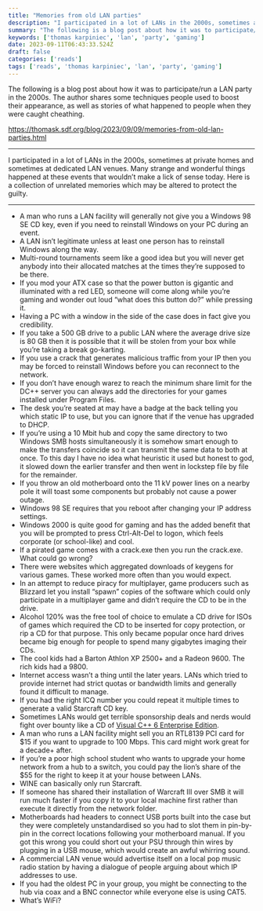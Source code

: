 ```yaml
---
title: "Memories from old LAN parties"
description: "I participated in a lot of LANs in the 2000s, sometimes at private homes and sometimes at dedicated LAN venues. Many strange and wonderful things happened at..."
summary: "The following is a blog post about how it was to participate/run a LAN party in the 2000s. The author shares some techniques people used to boost their appearance, as well as stories of what happened to people when they were caught cheathing."
keywords: ['thomas karpiniec', 'lan', 'party', 'gaming']
date: 2023-09-11T06:43:33.524Z
draft: false
categories: ['reads']
tags: ['reads', 'thomas karpiniec', 'lan', 'party', 'gaming']
---
```


The following is a blog post about how it was to participate/run a LAN party in the 2000s. The author shares some techniques people used to boost their appearance, as well as stories of what happened to people when they were caught cheathing.

https://thomask.sdf.org/blog/2023/09/09/memories-from-old-lan-parties.html

---

I participated in a lot of LANs in the 2000s, sometimes at private homes and sometimes at dedicated LAN venues. Many strange and wonderful things happened at these events that wouldn’t make a lick of sense today. Here is a collection of unrelated memories which may be altered to protect the guilty.

* * *

- A man who runs a LAN facility will generally not give you a Windows 98 SE CD key, even if you need to reinstall Windows on your PC during an event.
- A LAN isn’t legitimate unless at least one person has to reinstall Windows along the way.
- Multi-round tournaments seem like a good idea but you will never get anybody into their allocated matches at the times they’re supposed to be there.
- If you mod your ATX case so that the power button is gigantic and illuminated with a red LED, someone will come along while you’re gaming and wonder out loud “what does this button do?” while pressing it.
- Having a PC with a window in the side of the case does in fact give you credibility.
- If you take a 500 GB drive to a public LAN where the average drive size is 80 GB then it is possible that it will be stolen from your box while you’re taking a break go-karting.
- If you use a crack that generates malicious traffic from your IP then you may be forced to reinstall Windows before you can reconnect to the network.
- If you don’t have enough warez to reach the minimum share limit for the DC++ server you can always add the directories for your games installed under Program Files.
- The desk you’re seated at may have a badge at the back telling you which static IP to use, but you can ignore that if the venue has upgraded to DHCP.
- If you’re using a 10 Mbit hub and copy the same directory to two Windows SMB hosts simultaneously it is somehow smart enough to make the transfers coincide so it can transmit the same data to both at once. To this day I have no idea what heuristic it used but honest to god, it slowed down the earlier transfer and then went in lockstep file by file for the remainder.
- If you throw an old motherboard onto the 11 kV power lines on a nearby pole it will toast some components but probably not cause a power outage.
- Windows 98 SE requires that you reboot after changing your IP address settings.
- Windows 2000 is quite good for gaming and has the added benefit that you will be prompted to press Ctrl-Alt-Del to logon, which feels corporate (or school-like) and cool.
- If a pirated game comes with a crack.exe then you run the crack.exe. What could go wrong?
- There were websites which aggregated downloads of keygens for various games. These worked more often than you would expect.
- In an attempt to reduce piracy for multiplayer, game producers such as Blizzard let you install “spawn” copies of the software which could only participate in a multiplayer game and didn’t require the CD to be in the drive.
- Alcohol 120% was the free tool of choice to emulate a CD drive for ISOs of games which required the CD to be inserted for copy protection, or rip a CD for that purpose. This only became popular once hard drives became big enough for people to spend many gigabytes imaging their CDs.
- The cool kids had a Barton Athlon XP 2500+ and a Radeon 9600. The rich kids had a 9800.
- Internet access wasn’t a thing until the later years. LANs which tried to provide internet had strict quotas or bandwidth limits and generally found it difficult to manage.
- If you had the right ICQ number you could repeat it multiple times to generate a valid Starcraft CD key.
- Sometimes LANs would get terrible sponsorship deals and nerds would fight over bounty like a CD of [Visual C++ 6 Enterprise Edition](https://archive.org/details/X04-63221).
- A man who runs a LAN facility might sell you an RTL8139 PCI card for $15 if you want to upgrade to 100 Mbps. This card might work great for a decade+ after.
- If you’re a poor high school student who wants to upgrade your home network from a hub to a switch, you could pay the lion’s share of the $55 for the right to keep it at your house between LANs.
- WINE can basically only run Starcraft.
- If someone has shared their installation of Warcraft III over SMB it will run much faster if you copy it to your local machine first rather than execute it directly from the network folder.
- Motherboards had headers to connect USB ports built into the case but they were completely unstandardised so you had to slot them in pin-by-pin in the correct locations following your motherboard manual. If you got this wrong you could short out your PSU through thin wires by plugging in a USB mouse, which would create an awful whirring sound.
- A commercial LAN venue would advertise itself on a local pop music radio station by having a dialogue of people arguing about which IP addresses to use.
- If you had the oldest PC in your group, you might be connecting to the hub via coax and a BNC connector while everyone else is using CAT5.
- What’s WiFi?